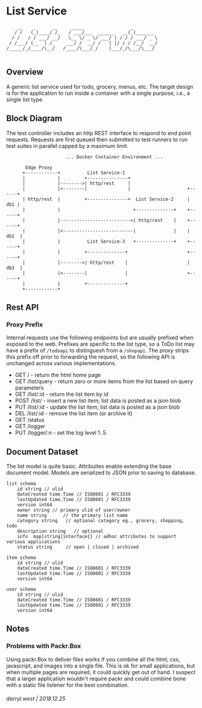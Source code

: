 # List Service

```
    __    _      __     _____                 _         
   / /   (_)____/ /_   / ___/___  ______   __(_)_______ 
  / /   / / ___/ __/   \__ \/ _ \/ ___/ | / / / ___/ _ \
 / /___/ (__  ) /_    ___/ /  __/ /   | |/ / / /__/  __/
/_____/_/____/\__/   /____/\___/_/    |___/_/\___/\___/ 
                                                        
```

## Overview

A generic list service used for todo, grocery, menus, etc.  The target design is for the application to run inside a container with a single purpose, i.e., a single list type.  


## Block Diagram

The test controller includes an http REST interface to respond to end point requests.  Requests are first queued then submitted to test runners to run test suites in parallel capped by a maximum limit.  

```
                      ... Docker Container Environment ...

       Edge Proxy
      +------------+          List Service-1
      |            |         +---------------+
      |            |-------->| http/rest     |
      |            |<--------|               |                     +------+
      | http/rest  |         +---------------+  List Service-2     |  db1 |
      |            |                           +--------------+    +------+
      |            |-------------------------->| http/rest    |    +------+
      |            |<--------------------------|              |    | db2  |
      |            |          List Service-3   +--------------+    +------+
      |            |         +--------------+                      +------+
      |            |-------->| http/rest    |                      | db3  |
      |            |<--------|              |                      +------+
      |            |         +--------------+
      +------------+         
```

## Rest API

### Proxy Prefix

Internal requests use the following endpoints but are usually prefixed when exposed to the web. Prefixes are specific to the list type, so a ToDo list may have a prefix of `/todoapi` to distinguesh from a `/shopapi`. The proxy strips this prefix off prior to forwarding the request, so the following API is unchanged across various implementations.

* GET  /           - return the html home page
* GET  /list/query - return zero or more items from the list based on query parameters
* GET  /list/:id   - return the list item by id
* POST /list/      - insert a new list item; list data is posted as a json blob
* PUT  /list/:id   - update the list item; list data is posted as a json blob
* DEL  /list/:id   - remove the list item (or archive it)
* GET  /status
* GET  /logger
* PUT  /logger/:n - set the log level 1..5

## Document Dataset

The list model is quite basic.  Attribuites enable extending the base document model.  Models are serialized to JSON prior to saving to database.

```
list schema
    id string // ulid
    dateCreated time.Time // ISO8601 / RFC3339 
    lastUpdated time.Time // ISO8601 / RFC3339 
    version int64
    owner string // primary ulid of user/owner
    name string      // the primary list name
    category string   // optional category eg., grocery, shopping, todo
    description string   // optional 
    info  map[string]interface{} // adhoc attributes to support various applications
    status string     // open | closed | archived

item schema
    id string // ulid
    dateCreated time.Time // ISO8601 / RFC3339 
    lastUpdated time.Time // ISO8601 / RFC3339 
    version int64

user schema
    id string // ulid
    dateCreated time.Time // ISO8601 / RFC3339 
    lastUpdated time.Time // ISO8601 / RFC3339 
    version int64

```

## Notes

### Problems with Packr.Box

Using packr.Box to deliver files works if you combine all the html, css, javascript, and images into a single file.  This is ok for small applications, but when multiple pages are required, it could quickly get out of hand.  I suspect that a larger application wouldn't require packr and could combine bone with a static file listener for the best combination.

###### darryl.west | 2018.12.25

